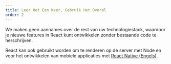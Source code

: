 ```yaml
---
title: Leer Het Een Keer, Gebruik Het Overal
order: 2
---
```


We maken geen aannames over de rest van uw technologiestack, waardoor je nieuwe features in React kunt ontwikkelen zonder bestaande code te herschrijven.

React kan ook gebruikt worden om te renderen op de server met Node en voor het ontwikkelen van mobiele applicaties met [React Native (Engels)](https://facebook.github.io/react-native/).
